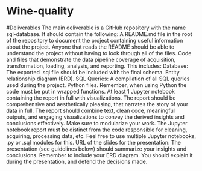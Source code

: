 # Wine-quality

#Deliverables
The main deliverable is a GitHub repository with the name sql-database. It should contain the following:
A README.md file in the root of the repository to document the project containing useful information about the project. Anyone that reads the README should be able to understand the project without having to look through all of the files.
Code and files that demonstrate the data pipeline coverage of acquisition, transformation, loading, analysis, and reporting. This includes:
Database: The exported .sql file should be included with the final schema.
Entity relationship diagram (ERD).
SQL Queries: A compilation of all SQL queries used during the project.
Python files. Remember, when using Python the code must be put in wrapped functions.
At least 1 Jupyter notebook containing the report in full with visualizations.
The report should be comprehensive and aesthetically pleasing, that narrates the story of your data in full. The report should combine text, clean code, meaningful outputs, and engaging visualizations to convey the derived insights and conclusions effectively.
Make sure to modularize your work. The Jupyter notebook report must be distinct from the code responsible for cleaning, acquiring, processing data, etc. Feel free to use multiple Jupyter notebooks, .py or .sql modules for this.
URL of the slides for the presentation:
The presentation (see guidelines below) should summarize your insights and conclusions.
Remember to include your ERD diagram. You should explain it during the presentation, and defend the decisions made.
